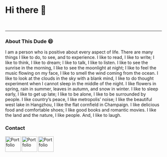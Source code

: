 # Hi there 👋




[project1]: https://next-vacation.netlify.app/
[project2]: https://film-blend.netlify.app/
[linkedin]: https://www.linkedin.com/in/emmanuel-kumah-692431224/
[portfolio]: https://easyblend.github.io/PORTFOLIO/portfolio/
[twitter]: https://twitter.com/easyblend85
[dribble]: https://dribbble.com/easyblend85

<br>
<hr>

### About This Dude 😄

<p style={text-align:"center"}> I am a person who is positive about every aspect of life. There are many things I like to do, to see, and to experience. I like to read, I like to write; I like to think, I like to dream; I like to talk, I like to listen. I like to see the sunrise in the morning, I like to see the moonlight at night; I like to feel the music flowing on my face, I like to smell the wind coming from the ocean. I like to look at the clouds in the sky with a blank mind, I like to do thought experiment when I cannot sleep in the middle of the night. I like flowers in spring, rain in summer, leaves in autumn, and snow in winter. I like to sleep early, I like to get up late; I like to be alone, I like to be surrounded by people. I like country’s peace, I like metropolis’ noise; I like the beautiful west lake in Hangzhou, I like the flat cornfield in Champaign. I like delicious food and comfortable shoes; I like good books and romantic movies. I like the land and the nature, I like people. And, I like to laugh.<p>


### Contact

[<img src="https://cdn-icons-png.flaticon.com/128/174/174857.png" width="50px" alt="Portfolio" align="left"/>][linkedin]
[<img src="https://cdn-icons-png.flaticon.com/512/2504/2504947.png" width="50px" alt="Portfolio" align="left"/>][twitter]
[<img src="https://cdn-icons-png.flaticon.com/128/3938/3938122.png" width="50px" alt="Portfolio" align="left"/>][dribble]
<!--
.

Here are some ideas to get you started:

- 🔭 I’m currently working on ...
- 🌱 I’m currently learning ...
- 👯 I’m looking to collaborate on ...
- 🤔 I’m looking for help with ...
- 💬 Ask me about ...
- 📫 How to reach me: ...
- 😄 Pronouns: ...
- ⚡ Fun fact: ...
-->
